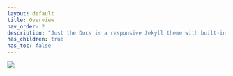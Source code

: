 ```yaml
---
layout: default
title: Overview
nav_order: 2
description: "Just the Docs is a responsive Jekyll theme with built-in search that is easily customizable and hosted on GitHub Pages."
has_children: true
has_toc: false
---
```


<img src="{{site.baseurl | prepend: site.url}}assets/img/saige-siage-gene-outline.png">
